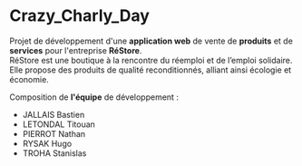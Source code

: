 # Crazy_Charly_Day

Projet de développement d'une **application web** de vente de **produits** et de **services** pour l'entreprise **RéStore**.  
RéStore est une boutique à la rencontre du réemploi et de l’emploi solidaire.  
Elle propose des produits de qualité reconditionnés, alliant ainsi écologie et économie.

Composition de **l'équipe** de développement :
- JALLAIS Bastien
- LETONDAL Titouan
- PIERROT Nathan
- RYSAK Hugo
- TROHA Stanislas
